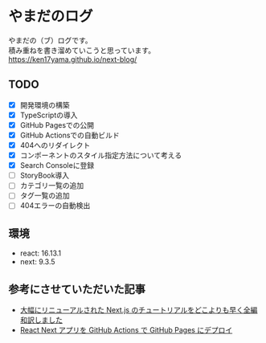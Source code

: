 # やまだのログ
やまだの（ブ）ログです。<br>
積み重ねを書き溜めていこうと思っています。<br>
https://ken17yama.github.io/next-blog/

## TODO
- [x] 開発環境の構築
- [x] TypeScriptの導入
- [x] GitHub Pagesでの公開
- [x] GitHub Actionsでの自動ビルド
- [x] 404へのリダイレクト
- [x] コンポーネントのスタイル指定方法について考える
- [x] Search Consoleに登録
- [ ] StoryBook導入
- [ ] カテゴリ一覧の追加
- [ ] タグ一覧の追加
- [ ] 404エラーの自動検出

## 環境
- react: 16.13.1
- next: 9.3.5

## 参考にさせていただいた記事
- [大幅にリニューアルされた Next.js のチュートリアルをどこよりも早く全編和訳しました](https://qiita.com/thesugar/items/01896c1faa8241e6b1bc)
- [React Next アプリを GitHub Actions で GitHub Pages にデプロイ](https://qiita.com/peaceiris/items/9c569125b25fc090c515)
